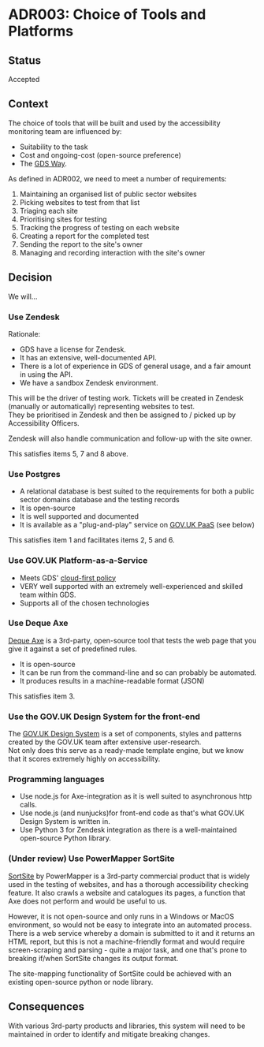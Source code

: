 # ADR003: Choice of Tools and Platforms

## Status

Accepted

## Context

The choice of tools that will be built and used by the accessibility monitoring team are influenced by:

* Suitability to the task
* Cost and ongoing-cost (open-source preference)
* The [GDS Way](https://gds-way.cloudapps.digital/).

As defined in ADR002, we need to meet a number of requirements:
1. Maintaining an organised list of public sector websites
1. Picking websites to test from that list
1. Triaging each site
1. Prioritising sites for testing
1. Tracking the progress of testing on each website
1. Creating a report for the completed test
1. Sending the report to the site's owner
1. Managing and recording interaction with the site's owner


## Decision

We will...

### Use Zendesk
Rationale:
* GDS have a license for Zendesk.  
* It has an extensive, well-documented API.  
* There is a lot of experience in GDS of general usage, and a fair amount in using the API.  
* We have a sandbox Zendesk environment.

This will be the driver of testing work. Tickets will be created in Zendesk (manually or automatically) representing websites to test.  
They be prioritised in Zendesk and then be assigned to / picked up by Accessibility Officers.

Zendesk will also handle communication and follow-up with the site owner.

This satisfies items 5, 7 and 8 above.

### Use Postgres

* A relational database is best suited to the requirements for both a public sector domains database and the testing records
* It is open-source
* It is well supported and documented
* It is available as a "plug-and-play" service on [GOV.UK PaaS](https://www.cloud.service.gov.uk/) (see below)

This satisfies item 1 and facilitates items 2, 5 and 6.

### Use GOV.UK Platform-as-a-Service
* Meets GDS' [cloud-first policy](https://www.gov.uk/guidance/government-cloud-first-policy)
* VERY well supported with an extremely well-experienced and skilled team within GDS.
* Supports all of the chosen technologies

### Use Deque Axe
[Deque Axe](https://github.com/dequelabs/axe-core) is a 3rd-party, open-source tool that tests the web page that you give it against a set of predefined rules.

* It is open-source
* It can be run from the command-line and so can probably be automated.
* It produces results in a machine-readable format (JSON)

This satisfies item 3.

### Use the GOV.UK Design System for the front-end
The [GOV.UK Design System](https://design-system.service.gov.uk/) is a set of components, styles and patterns created by the GOV.UK team after extensive user-research.  
Not only does this serve as a ready-made template engine, but we know that it scores extremely highly on accessibility.

### Programming languages

* Use node.js for Axe-integration as it is well suited to asynchronous http calls.
* Use node.js (and nunjucks)for front-end code as that's what GOV.UK Design System is written in.
* Use Python 3 for Zendesk integration as there is a well-maintained open-source Python library.


### (Under review) Use PowerMapper SortSite
[SortSite](https://www.powermapper.com/products/sortsite/) by PowerMapper is a 3rd-party commercial product that is widely used in the testing of websites, and has a thorough accessibility checking feature. It also crawls a website and catalogues its pages, a function that Axe does not perform and would be useful to us.

However, it is not open-source and only runs in a Windows or MacOS environment, so would not be easy to integrate into an automated process.
There is a web service whereby a domain is submitted to it and it returns an HTML report, but this is not a machine-friendly format and would require screen-scraping and parsing - quite a major task, and one that's prone to breaking if/when SortSite changes its output format.

The site-mapping functionality of SortSite could be achieved with an existing open-source python or node library.


## Consequences

With various 3rd-party products and libraries, this system will need to be maintained in order to identify and mitigate breaking changes.
